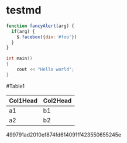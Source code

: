 # testmd


```javascript
function fancyAlert(arg) {
  if(arg) {
    $.facebox({div:'#foo'})
  }
}
```
```c++
int main()
{
    cout << "Hello world";
}
```

#Table1

Col1Head | Col2Head
------------- | -------------
a1 | b1
a2 | b2


499791ad2010ef874fd614091ff423550655245e
